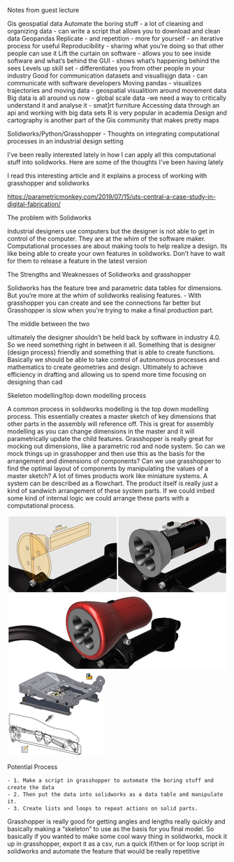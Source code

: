 Notes from guest lecture

Gis geospatial data
Automate the boring stuff - a lot of cleaning and organizing data - can write a script that allows you to download and clean data
Geopandas
Replicate - and repetition - more for yourself - an iterative process for useful
Reproducibility - sharing what you’re doing so that other people can use it
Lift the curtain on software - allows you to see inside software and what’s behind the GUI - shows what’s happening behind the sees
Levels up skill set - differentiates you from other people in your industry
Good for communication datasets and visuallisjgn data - can communicate with software developers
Moving pandas - visualizes trajectories and moving data - geospatial visualitiom around movement data
Big data is all around us now - global scale data -we need a way to critically understand it and analyse it - smat]rt furniture
Accessing data through an api and working with big data sets
R is very popular in academia
Design and cartography is another part of the Gis community that makes pretty maps

Solidworks/Python/Grasshopper - Thoughts on integrating computational processes in an industrial design setting

I've been really interested lately in how I can apply all this computational stuff into solidworks. Here are some of the thoughts I've been having lately

I read this interesting article and it explains a process of working with grasshopper and solidworks

https://parametricmonkey.com/2019/07/15/uts-central-a-case-study-in-digital-fabrication/

The problem with Solidworks

Industrial designers use computers but the designer is not able to get in control of the computer. They are at the whim of the software maker. Computational processes are about making tools to help realize a design. Its like being able to create your own features in solidworks. Don’t have to wait for them to release a feature in the latest version

The Strengths and Weaknesses of Solidworks and grasshopper

Solidworks has the feature tree and parametric data tables for dimensions. But you’re more at the whim of solidworks realising features. - With grasshopper you can create and see the connections far better but Grasshopper is slow when you're trying to make a final production part.

The middle between the two

ultimately the designer shouldn’t be held back by software in industry 4.0. So we need something right in between it all. Something that is designer (design process) friendly and something that is able to create functions. Basically we should be able to take control of autonomous processes and mathematics to create geometries and design. Ultimately to achieve efficiency in drafting and allowing us to spend more time focusing on designing than cad

Skeleton modelling/top down modelling process

A common process in solidworks modelling is the top down modelling process. This essentially creates a master sketch of key dimensions that other parts in the assembly will reference off. This is great for assembly modelling as you can change dimensions in the master and it will parametrically update the child features.
Grasshopper is really great for mocking out dimensions, like a parametric rod and node system. So can we mock things up in grasshopper and then use this as the basis for the arrangement and dimensions of components? Can we use grasshopper to find the optimal layout of components by manipulating the values of a master sketch?
A lot of times products work like miniature systems. A system can be described as a flowchart. The product itself is really just a kind of sandwich arrangement of these system parts. If we could imbed some kind of internal logic we could arrange these parts with a computational process.

![alt text](https://github.com/Anthony-Fr-1/me/blob/ae2a5ba9ba984ccb363d0f10ed9c6c906191a0e5/Pictures/Skeleton%20Modelling%201.png)
![alt text](https://github.com/Anthony-Fr-1/me/blob/ae2a5ba9ba984ccb363d0f10ed9c6c906191a0e5/Pictures/Skeleton%20Modelling%202.png)

Potential Process

    - 1. Make a script in grasshopper to automate the boring stuff and create the data
    - 2. Then put the data into solidworks as a data table and manipulate it.
    - 3. Create lists and loops to repeat actions on solid parts.

Grasshopper is really good for getting angles and lengths really quickly and basically making a “skeleton” to use as the basis for you final model. So basically if you wanted to make some cool wavy thing in solidworks, mock it up in grasshopper, export it as a csv, run a quick if/then or for loop script in solidworks and automate the feature that would be really repetitive

